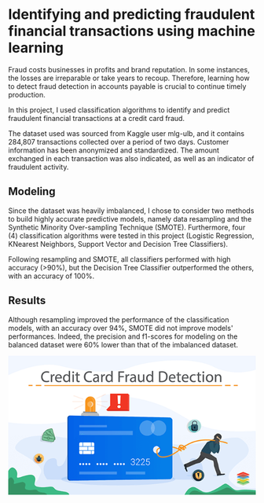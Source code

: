 # Identifying and predicting fraudulent financial transactions using machine learning
Fraud costs businesses in profits and brand reputation. In some instances, the losses are irreparable or take years to recoup. Therefore, learning how to detect fraud detection in accounts payable is crucial to continue timely production.

In this project, I used classification algorithms to identify and predict fraudulent financial transactions at a credit card fraud.

The dataset used was sourced from Kaggle user mlg-ulb, and it contains 284,807 transactions collected over a period of two days. Customer information has been anonymized and standardized. The amount exchanged in each transaction was also indicated, as well as an indicator of fraudulent activity.

## Modeling
Since the dataset was heavily imbalanced, I chose to consider two methods to build highly accurate predictive models, namely data resampling and the Synthetic Minority Over-sampling Technique (SMOTE). Furthermore, four (4) classification algorithms were tested in this project (Logistic Regression, KNearest Neighbors, Support Vector and Decision Tree Classifiers).

Following resampling and SMOTE, all classifiers performed with high accuracy (>90%), but the Decision Tree Classifier outperformed the others, with an accuracy of 100%.

## Results
Although resampling improved the performance of the classification models, with an accuracy over 94%, SMOTE did not improve models' performances. Indeed, the precision and f1-scores for modeling on the balanced dataset were 60% lower than that of the imbalanced dataset.

![fraud](img/fraud.png)
